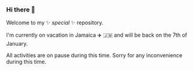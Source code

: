 ### Hi there 👋

Welcome to my ✨ _special_ ✨ repository.

I'm currently on vacation in Jamaica ✈️ 🇯🇲 and will be back on the 7th of January. 

All activities are on pause during this time. Sorry for any inconvenience during this time.

<!--
**Justin-Bento/Justin-Bento**  because its `README.md` (this file) appears on your GitHub profile.

Here are some ideas to get you started:

- 🔭 I’m currently working on ...
- 🌱 I’m currently learning ...
- 👯 I’m looking to collaborate on ...
- 🤔 I’m looking for help with ...
- 💬 Ask me about ...
- 📫 How to reach me: ...
- 😄 Pronouns: ...
- ⚡ Fun fact: ...
-->
